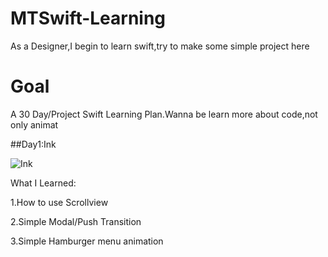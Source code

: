 # MTSwift-Learning

As a Designer,I begin to learn swift,try to make some simple project here

# Goal

A 30 Day/Project Swift Learning Plan.Wanna be learn more about code,not only animat

##Day1:Ink

![Ink](https://github.com/MartinRGB/MTSwift-Learning/blob/master/1.ink/ink.gif?raw=true)

What I Learned:

1.How to use Scrollview

2.Simple Modal/Push Transition

3.Simple Hamburger menu animation
